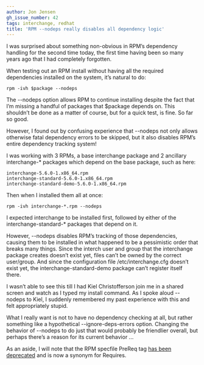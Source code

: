 ```yaml
---
author: Jon Jensen
gh_issue_number: 42
tags: interchange, redhat
title: 'RPM --nodeps really disables all dependency logic'
---
```


I was surprised about something non-obvious in RPM’s dependency handling for the second time today, the first time having been so many years ago that I had completely forgotten.

When testing out an RPM install without having all the required dependencies installed on the system, it’s natural to do:

```
rpm -ivh $package --nodeps
```

The --nodeps option allows RPM to continue installing despite the fact that I’m missing a handful of packages that $package depends on. This shouldn’t be done as a matter of course, but for a quick test, is fine. So far so good.

However, I found out by confusing experience that --nodeps not only allows otherwise fatal dependency errors to be skipped, but it also disables RPM’s entire dependency tracking system!

I was working with 3 RPMs, a base interchange package and 2 ancillary interchange-* packages which depend on the base package, such as here:

```
interchange-5.6.0-1.x86_64.rpm
interchange-standard-5.6.0-1.x86_64.rpm
interchange-standard-demo-5.6.0-1.x86_64.rpm
```

Then when I installed them all at once:

```
rpm -ivh interchange-*.rpm --nodeps
```

I expected interchange to be installed first, followed by either of the interchange-standard-* packages that depend on it.

However, --nodeps disables RPM’s tracking of those dependencies, causing them to be installed in what happened to be a pessimistic order that breaks many things. Since the interch user and group that the interchange package creates doesn’t exist yet, files can’t be owned by the correct user/group. And since the configuration file /etc/interchange.cfg doesn’t exist yet, the interchange-standard-demo package can’t register itself there.

I wasn’t able to see this till I had Kiel Christofferson join me in a shared screen and watch as I typed my install command. As I spoke aloud --nodeps to Kiel, I suddenly remembered my past experience with this and felt appropriately stupid.

What I really want is not to have no dependency checking at all, but rather something like a hypothetical --ignore-deps-errors option. Changing the behavior of --nodeps to do just that would probably be friendlier overall, but perhaps there’s a reason for its current behavior ...

As an aside, I will note that the RPM specfile PreReq tag [has been deprecated](http://ftp.rpm.org/max-rpm/s1-rpm-depend-manual-dependencies.html#S3-RPM-DEPEND-PREREQ) and is now a synonym for Requires.
